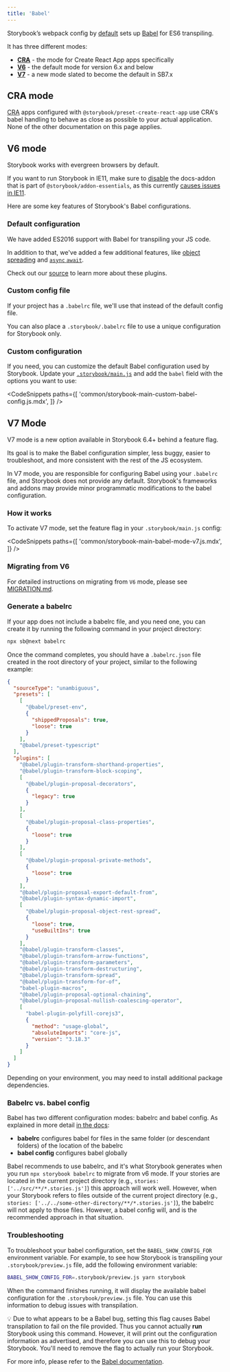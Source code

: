 ```yaml
---
title: 'Babel'
---
```


Storybook’s webpack config by [default](#default-configuration) sets up [Babel](https://babeljs.io/) for ES6 transpiling.

It has three different modes:

- [**CRA**](#cra-mode) - the mode for Create React App apps specifically
- [**V6**](#v6-mode) - the default mode for version 6.x and below
- [**V7**](#v7-mode) - a new mode slated to become the default in SB7.x

## CRA mode

[CRA](https://create-react-app.dev/) apps configured with `@storybook/preset-create-react-app` use CRA's babel handling to behave as close as possible to your actual application. None of the other documentation on this page applies.

## V6 mode

Storybook works with evergreen browsers by default.

If you want to run Storybook in IE11, make sure to [disable](../essentials/introduction.md#disabling-addons) the docs-addon that is part of `@storybook/addon-essentials`, as this currently [causes issues in IE11](https://github.com/storybookjs/storybook/issues/8884).

Here are some key features of Storybook's Babel configurations.

### Default configuration

We have added ES2016 support with Babel for transpiling your JS code.

In addition to that, we've added a few additional features, like [object spreading](https://developer.mozilla.org/en-US/docs/Web/JavaScript/Reference/Operators/Spread_syntax) and [`async` `await`](https://developer.mozilla.org/en-US/docs/Web/JavaScript/Reference/Statements/async_function).

Check out our [source](https://github.com/storybookjs/storybook/blob/next/lib/core-common/src/utils/babel.ts) to learn more about these plugins.

### Custom config file

If your project has a `.babelrc` file, we'll use that instead of the default config file.

You can also place a `.storybook/.babelrc` file to use a unique configuration for Storybook only.

### Custom configuration

If you need, you can customize the default Babel configuration used by Storybook. Update your [`.storybook/main.js`](./overview.md#configure-your-storybook-project) and add the `babel` field with the options you want to use:

<!-- prettier-ignore-start -->

<CodeSnippets
  paths={[
    'common/storybook-main-custom-babel-config.js.mdx',
  ]}
/>

<!-- prettier-ignore-end -->

## V7 Mode

V7 mode is a new option available in Storybook 6.4+ behind a feature flag.

Its goal is to make the Babel configuration simpler, less buggy, easier to troubleshoot, and more consistent with the rest of the JS ecosystem.

In V7 mode, you are responsible for configuring Babel using your `.babelrc` file, and Storybook does not provide any default. Storybook's frameworks and addons may provide minor programmatic modifications to the babel configuration.

### How it works

To activate V7 mode, set the feature flag in your `.storybook/main.js` config:

<!-- prettier-ignore-start -->

<CodeSnippets
  paths={[
    'common/storybook-main-babel-mode-v7.js.mdx',
  ]}
/>

<!-- prettier-ignore-end -->

### Migrating from V6

For detailed instructions on migrating from `V6` mode, please see [MIGRATION.md](https://github.com/storybookjs/storybook/blob/next/MIGRATION.md#babel-mode-v7).

### Generate a babelrc

If your app does not include a babelrc file, and you need one, you can create it by running the following command in your project directory:

```sh
npx sb@next babelrc
```

Once the command completes, you should have a `.babelrc.json` file created in the root directory of your project, similar to the following example:

```json
{
  "sourceType": "unambiguous",
  "presets": [
    [
      "@babel/preset-env",
      {
        "shippedProposals": true,
        "loose": true
      }
    ],
    "@babel/preset-typescript"
  ],
  "plugins": [
    "@babel/plugin-transform-shorthand-properties",
    "@babel/plugin-transform-block-scoping",
    [
      "@babel/plugin-proposal-decorators",
      {
        "legacy": true
      }
    ],
    [
      "@babel/plugin-proposal-class-properties",
      {
        "loose": true
      }
    ],
    [
      "@babel/plugin-proposal-private-methods",
      {
        "loose": true
      }
    ],
    "@babel/plugin-proposal-export-default-from",
    "@babel/plugin-syntax-dynamic-import",
    [
      "@babel/plugin-proposal-object-rest-spread",
      {
        "loose": true,
        "useBuiltIns": true
      }
    ],
    "@babel/plugin-transform-classes",
    "@babel/plugin-transform-arrow-functions",
    "@babel/plugin-transform-parameters",
    "@babel/plugin-transform-destructuring",
    "@babel/plugin-transform-spread",
    "@babel/plugin-transform-for-of",
    "babel-plugin-macros",
    "@babel/plugin-proposal-optional-chaining",
    "@babel/plugin-proposal-nullish-coalescing-operator",
    [
      "babel-plugin-polyfill-corejs3",
      {
        "method": "usage-global",
        "absoluteImports": "core-js",
        "version": "3.18.3"
      }
    ]
  ]
}
```

Depending on your environment, you may need to install additional package dependencies.

### Babelrc vs. babel config

Babel has two different configuration modes: babelrc and babel config. As explained in more detail [in the docs](https://babeljs.io/docs/en/config-files):

- **babelrc** configures babel for files in the same folder (or descendant folders) of the location of the babelrc
- **babel config** configures babel globally

Babel recommends to use babelrc, and it's what Storybook generates when you run `npx storybook babelrc` to migrate from v6 mode. If your stories are located in the current project directory (e.g., `stories: ['../src/**/*.stories.js']`) this approach will work well.
However, when your Storybook refers to files outside of the current project directory (e.g., `stories: ['../../some-other-directory/**/*.stories.js']`), the babelrc will not apply to those files. However, a babel config will, and is the recommended approach in that situation.

### Troubleshooting

To troubleshoot your babel configuration, set the `BABEL_SHOW_CONFIG_FOR` environment variable. For example, to see how Storybook is transpiling your `.storybook/preview.js` file, add the following environment variable:

```sh
BABEL_SHOW_CONFIG_FOR=.storybook/preview.js yarn storybook
```

When the command finishes running, it will display the available babel configuration for the `.storybook/preview.js` file. You can use this information to debug issues with transpilation.

<div class="aside">
💡 Due to what appears to be a Babel bug, setting this flag causes Babel transpilation to fail on the file provided. Thus you cannot actually <strong>run</strong> Storybook using this command. However, it will print out the configuration information as advertised, and therefore you can use this to debug your Storybook. You'll need to remove the flag to actually run your Storybook.
</div>

For more info, please refer to the [Babel documentation](https://babeljs.io/docs/en/configuration#print-effective-configs).
